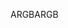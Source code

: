 <span data-ttu-id="001f5-101">ARGB</span><span class="sxs-lookup"><span data-stu-id="001f5-101">ARGB</span></span>